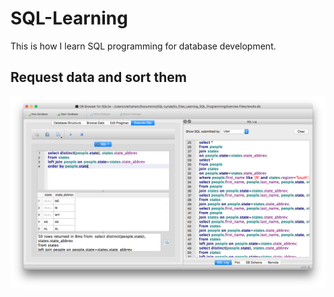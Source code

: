 # SQL-Learning
This is how I learn SQL programming for database development.
## Request data and sort them
![Alt text](/SQL-order-by.png?raw=true "Optional Title")
